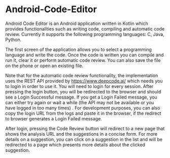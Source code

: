 # Android-Code-Editor

Android Code Editor is an Android application written in Kotlin which provides functionalities such as writing code, compiling and automatic code review. Currently it supports the following programming languages: C, Java, Python.

The first screen of the application allows you to select a programming language and write the code. Once the code is written you can compile and run it, clear it or perform automatic code review. You can also save the file on the phone or open an existing file. 

Note that for the automatic code review functionality, the implementation uses the REST API provided by https://www.deepcode.ai/ which needs you to login in order to use it. You will need to login for every session. After pressing the login button, you will be redirected to the browser and should see a Login Successful message. If you get a Login Failed message, you can either try again or wait a while (the API may not be available or you have logged in too many times) . For development purposes, you can also copy the login URL from the logs and paste it in the browser, if the redirect to browser generates a Login Failed message.

After login, pressing the Code Review button will redirect to a new page that shows the analysis URL and the suggestions in a concise form. For more details on a suggestion, you can click on a suggestion in the list and will be redirected to a page which presents more details about the clicked suggestion.
